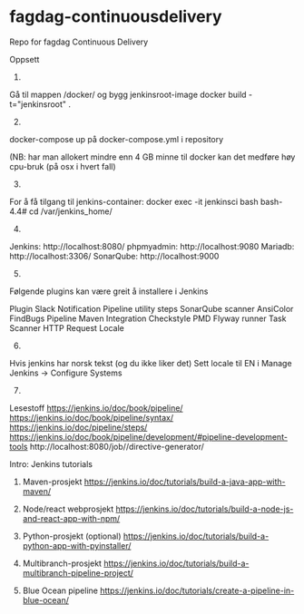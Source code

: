 # fagdag-continuousdelivery
Repo for fagdag Continuous Delivery

Oppsett

1)
Gå til mappen /docker/ og bygg jenkinsroot-image
docker build -t="jenkinsroot" .

2)
docker-compose up på docker-compose.yml i repository

(NB: har man allokert mindre enn 4 GB minne til docker kan det medføre høy cpu-bruk (på osx i hvert fall)

3)
For å få tilgang til jenkins-container:
docker exec -it jenkinsci bash
bash-4.4# cd /var/jenkins_home/

4)
Jenkins: http://localhost:8080/
phpmyadmin: http://localhost:9080
Mariadb: http://localhost:3306/
SonarQube: http://localhost:9000

5)
Følgende plugins kan være greit å installere i Jenkins

Plugin Slack Notification
Pipeline utility steps
SonarQube scanner
AnsiColor
FindBugs
Pipeline Maven Integration
Checkstyle
PMD
Flyway runner
Task Scanner
HTTP Request
Locale

6)
Hvis jenkins har norsk tekst (og du ikke liker det)
Sett locale til EN i Manage Jenkins -> Configure Systems

7)
Lesestoff
https://jenkins.io/doc/book/pipeline/
https://jenkins.io/doc/book/pipeline/syntax/
https://jenkins.io/doc/pipeline/steps/
https://jenkins.io/doc/book/pipeline/development/#pipeline-development-tools
http://localhost:8080/job/<jobbnavn>/directive-generator/





Intro: Jenkins tutorials

1) Maven-prosjekt
https://jenkins.io/doc/tutorials/build-a-java-app-with-maven/

2) Node/react webprosjekt
https://jenkins.io/doc/tutorials/build-a-node-js-and-react-app-with-npm/

3) Python-prosjekt (optional)
https://jenkins.io/doc/tutorials/build-a-python-app-with-pyinstaller/

4) Multibranch-prosjekt
https://jenkins.io/doc/tutorials/build-a-multibranch-pipeline-project/

5) Blue Ocean pipeline
https://jenkins.io/doc/tutorials/create-a-pipeline-in-blue-ocean/

